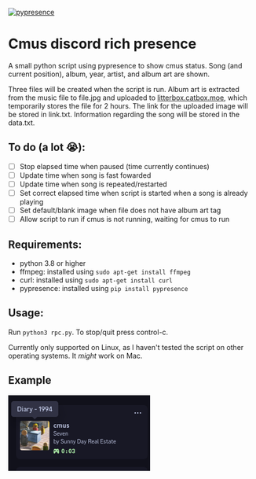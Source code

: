 [![pypresence](https://img.shields.io/badge/using-pypresence-00bb88.svg?style=for-the-badge&logo=discord&logoWidth=20)](https://github.com/qwertyquerty/pypresence)
# Cmus discord rich presence
A small python script using pypresence to show cmus status. Song (and current position), album, year, artist, and album art are shown. 

Three files will be created when the script is run. Album art is extracted from the music file to file.jpg and uploaded to [litterbox.catbox.moe](https://litterbox.catbox.moe/), which temporarily stores the file for 2 hours. The link for the uploaded image will be stored in link.txt. Information regarding the song will be stored in the data.txt. 

## To do (a lot 😭):
- [ ] Stop elapsed time when paused (time currently continues)
- [ ] Update time when song is fast fowarded
- [ ] Update time when song is repeated/restarted
- [ ] Set correct elapsed time when script is started when a song is already playing
- [ ] Set default/blank image when file does not have album art tag
- [ ] Allow script to run if cmus is not running, waiting for cmus to run

## Requirements:
- python 3.8 or higher
- ffmpeg: installed using `sudo apt-get install ffmpeg`
- curl: installed using `sudo apt-get install curl`
- pypresence: installed using `pip install pypresence`

## Usage:
Run `python3 rpc.py`. To stop/quit press control-c.

Currently only supported on Linux, as I haven't tested the script on other operating systems. It _might_ work on Mac.

## Example
![Image of a discord rich presence with album art and details](screenshot.png)
